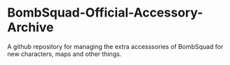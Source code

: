 # BombSquad-Official-Accessory-Archive
A github repository for managing the extra accesssories of BombSquad for new characters, maps and other things.
